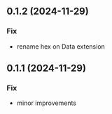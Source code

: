 ## 0.1.2 (2024-11-29)

### Fix

- rename hex on Data extension

## 0.1.1 (2024-11-29)

### Fix

- minor improvements
